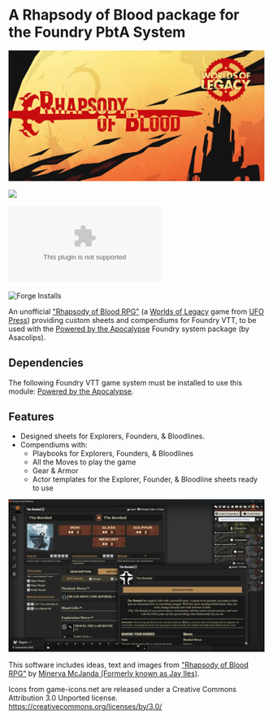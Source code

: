 # A Rhapsody of Blood package for the Foundry PbtA System

![Cover](assets/cover.webp)

![](https://img.shields.io/badge/Foundry-v12-informational)
<!--- Downloads @ Latest Badge -->
![Latest Release Download Count](https://img.shields.io/github/downloads/philote/pbta-rhapsodyofblood/latest/module.zip)
<!--- Forge Bazaar Install % Badge -->
![Forge Installs](https://img.shields.io/badge/dynamic/json?label=Forge%20Installs&query=package.installs&suffix=%25&url=https%3A%2F%2Fforge-vtt.com%2Fapi%2Fbazaar%2Fpackage%2Fpbta-rhapsodyofblood&colorB=4aa94a)

An unofficial ["Rhapsody of Blood RPG"](https://ufopress.co.uk/product/rhapsody/) (a [Worlds of Legacy](https://ufopress.co.uk/worlds-of-legacy/) game from [UFO Press](https://ufopress.co.uk/)) providing custom sheets and compendiums for Foundry VTT, to be used with the [Powered by the Apocalypse](https://github.com/asacolips-projects/pbta) Foundry system package (by Asacolips).

## Dependencies

The following Foundry VTT game system must be installed to use this module: [Powered by the Apocalypse](https://github.com/asacolips-projects/pbta).


## Features

- Designed sheets for Explorers, Founders, & Bloodlines.
- Compendiums with:
    - Playbooks for Explorers, Founders, & Bloodlines
    - All the Moves to play the game
    - Gear & Armor
    - Actor templates for the Explorer, Founder, & Bloodline sheets ready to use

![Screenshot](assets/screenshot.webp)

This software includes ideas, text and images from ["Rhapsody of Blood RPG"](https://ufopress.co.uk/product/rhapsody/) by [Minerva McJanda (Formerly known as Jay Iles)](https://ufopress.co.uk/about-us/).

Icons from game-icons.net are released under a Creative Commons Attribution 3.0 Unported license. https://creativecommons.org/licenses/by/3.0/